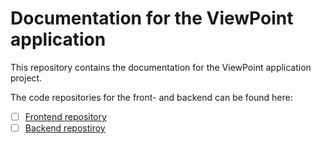 # Documentation for the ViewPoint application
This repository contains the documentation for the ViewPoint application project.

The code repositories for the front- and backend can be found here:
- [ ] [Frontend repository](https://github.com/MaatwerkS3-4/Frontend)
- [ ] [Backend repostiroy](https://github.com/MaatwerkS3-4/Backend)

